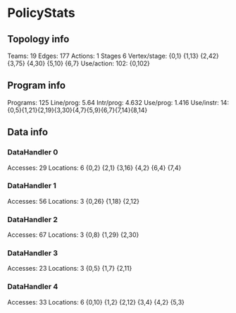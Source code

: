 # PolicyStats
## Topology info
Teams:		19
Edges:		177
Actions:	1
Stages		6
Vertex/stage:	{0,1} {1,13} {2,42} {3,75} {4,30} {5,10} {6,7} 
Use/action:	102: {0,102} 

## Program info
Programs:	125
Line/prog:	5.64
Intr/prog:	4.632
Use/prog:	1.416
Use/instr:	14: {0,5}{1,21}{2,19}{3,30}{4,7}{5,9}{6,7}{7,14}{8,14}

## Data info

### DataHandler 0
Accesses:	29
Locations:	6
{0,2} {2,1} {3,16} {4,2} {6,4} {7,4} 

### DataHandler 1
Accesses:	56
Locations:	3
{0,26} {1,18} {2,12} 

### DataHandler 2
Accesses:	67
Locations:	3
{0,8} {1,29} {2,30} 

### DataHandler 3
Accesses:	23
Locations:	3
{0,5} {1,7} {2,11} 

### DataHandler 4
Accesses:	33
Locations:	6
{0,10} {1,2} {2,12} {3,4} {4,2} {5,3} 